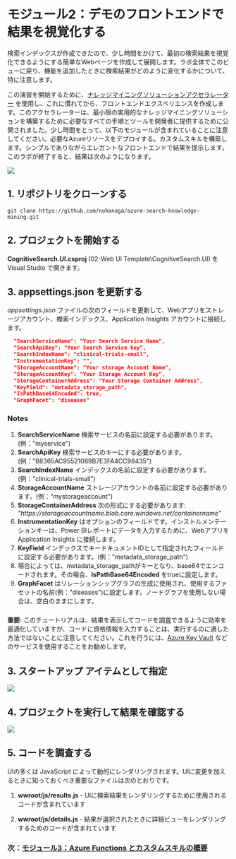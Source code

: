 # モジュール2：デモのフロントエンドで結果を視覚化する
検索インデックスが作成できたので、少し時間をかけて、最初の検索結果を視覚化できるようにする簡単なWebページを作成して展開します。ラボ全体でこのビューに戻り、機能を追加したときに検索結果がどのように変化するかについて、特に注意します。

この演習を開始するために、[ナレッジマイニングソリューションアクセラレーター](https://github.com/nohanaga/azure-search-knowledge-mining) を使用し、これに慣れてから、フロントエンドエクスペリエンスを作成します。このアクセラレーターは、最小限の実用的なナレッジマイニングソリューションを構築するために必要なすべての手順とツールを開発者に提供するために公開されました。少し時間をとって、以下のモジュールが含まれていることに注意してください。必要なAzureリソースをデプロイする。カスタムスキルを構築します。シンプルでありながらエレガントなフロントエンドで結果を提示します。このラボが終了すると、結果は次のようになります。

![](images/intresults.png)

## 1. リポジトリをクローンする
```
git clone https://github.com/nohanaga/azure-search-knowledge-mining.git
```

## 2. プロジェクトを開始する

**CognitiveSearch.UI.csproj** (02-Web UI Template\CognitiveSearch.UI) を Visual Studio で開きます。

## 3. appsettings.json を更新する

*appsettings.json* ファイルの次のフィールドを更新して、Webアプリをストレージアカウント、検索インデックス、Application Insights アカウントに接続します。

```json
  "SearchServiceName": "Your Search Service Name",
  "SearchApiKey": "Your Search Service key",
  "SearchIndexName": "clinical-trials-small",
  "InstrumentationKey": "",
  "StorageAccountName": "Your storage Account Name",
  "StorageAccountKey": "Your Storage Account Key",
  "StorageContainerAddress": "Your Storage Container Address",
  "KeyField": "metadata_storage_path",
  "IsPathBase64Encoded": true,
  "GraphFacet": "diseases"
```
 
### Notes
1. **SearchServiceName** 検索サービスの名前に設定する必要があります。(例："myservice")
1. **SearchApiKey** 検索サービスのキーにする必要があります。(例："B8365AC95521089B7E3FA4CC98435")
1. **SearchIndexName** インデックスの名前に設定する必要があります。 (例："clinical-trials-small")
1. **StorageAccountName** ストレージアカウントの名前に設定する必要があります。(例："mystorageaccount")
1. **StorageContainerAddress** 次の形式にする必要があります: *"https://*storageaccountname*.blob.core.windows.net/*containername*"*
1. **InstrumentationKey** はオプションのフィールドです。インストルメンテーションキーは、Power BIレポートにデータを入力するために、Webアプリを Application Insights に接続します。
1. **KeyField** インデックスでキードキュメントIDとして指定されたフィールドに設定する必要があります。(例："metadata_storage_path")
1. 場合によっては、metadata_storage_pathがキーとなり、base64でエンコードされます。その場合、**IsPathBase64Encoded** をtrueに設定します。
1. **GraphFacet** はリレーションシップグラフの生成に使用され、使用するファセットの名前(例："diseases")に設定します。ノードグラフを使用しない場合は、空白のままにします。

###
**重要:**
このチュートリアルは、結果を表示してコードを調査できるように効率を最適化していますが、コードに資格情報を入力することは、実行するのに適した方法ではないことに注意してください。これを行うには、[Azure Key Vault](https://docs.microsoft.com/azure/key-vault/key-vault-overview) などのサービスを使用することをお勧めします。

## 3. **スタートアップ アイテム**として指定
 
 ![](images/setstart.png)
 
## 4. プロジェクトを実行して結果を確認する
 
![](images/intresults.png)

## 5. コードを調査する

UIの多くは JavaScript によって動的にレンダリングされます。UIに変更を加えるときに知っておくべき重要なファイルは次のとおりです。

1. **wwroot/js/results.js** - UIに検索結果をレンダリングするために使用されるコードが含まれています

2. **wwroot/js/details.js** - 結果が選択されたときに詳細ビューをレンダリングするためのコードが含まれています

### 次：[モジュール3：Azure Functions とカスタムスキルの概要](Module&#32;3.md)

